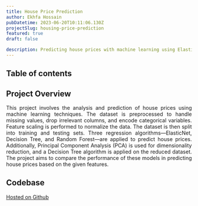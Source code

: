 ```yaml
---
title: House Price Prediction
author: Ekhfa Hossain
pubDatetime: 2023-06-20T10:11:06.130Z
projectSlug: housing-price-prediction
featured: true
draft: false

description: Predicting house prices with machine learning using ElasticNet, Decision Tree, Random Forest, and PCA for analysis.
---
```


## Table of contents

## Project Overview

<p style='text-align: justify;'>
This project involves the analysis and prediction of house prices using machine learning techniques. The dataset is preprocessed to handle missing values, drop irrelevant columns, and encode categorical variables. Feature scaling is performed to normalize the data. The dataset is then split into training and testing sets. Three regression algorithms—ElasticNet, Decision Tree, and Random Forest—are applied to predict house prices. Additionally, Principal Component Analysis (PCA) is used for dimensionality reduction, and a Decision Tree algorithm is applied on the reduced dataset. The project aims to compare the performance of these models in predicting house prices based on the given features.
</p>

## Codebase

[Hosted on Github](https://github.com/ekhfa/Housing_Price_Prediction_Using_ML)
